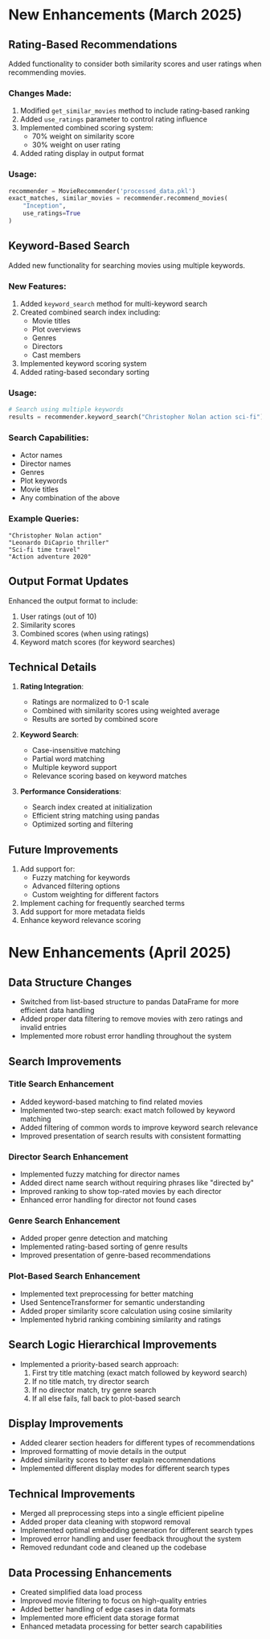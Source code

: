 # New Enhancements (March 2025)

## Rating-Based Recommendations
Added functionality to consider both similarity scores and user ratings when recommending movies.

### Changes Made:
1. Modified `get_similar_movies` method to include rating-based ranking
2. Added `use_ratings` parameter to control rating influence
3. Implemented combined scoring system:
   - 70% weight on similarity score
   - 30% weight on user rating
4. Added rating display in output format

### Usage:
```python
recommender = MovieRecommender('processed_data.pkl')
exact_matches, similar_movies = recommender.recommend_movies(
    "Inception",
    use_ratings=True
)
```

## Keyword-Based Search
Added new functionality for searching movies using multiple keywords.

### New Features:
1. Added `keyword_search` method for multi-keyword search
2. Created combined search index including:
   - Movie titles
   - Plot overviews
   - Genres
   - Directors
   - Cast members
3. Implemented keyword scoring system
4. Added rating-based secondary sorting

### Usage:
```python
# Search using multiple keywords
results = recommender.keyword_search("Christopher Nolan action sci-fi")
```

### Search Capabilities:
- Actor names
- Director names
- Genres
- Plot keywords
- Movie titles
- Any combination of the above

### Example Queries:
```
"Christopher Nolan action"
"Leonardo DiCaprio thriller"
"Sci-fi time travel"
"Action adventure 2020"
```

## Output Format Updates
Enhanced the output format to include:
1. User ratings (out of 10)
2. Similarity scores
3. Combined scores (when using ratings)
4. Keyword match scores (for keyword searches)

## Technical Details
1. **Rating Integration**:
   - Ratings are normalized to 0-1 scale
   - Combined with similarity scores using weighted average
   - Results are sorted by combined score

2. **Keyword Search**:
   - Case-insensitive matching
   - Partial word matching
   - Multiple keyword support
   - Relevance scoring based on keyword matches

3. **Performance Considerations**:
   - Search index created at initialization
   - Efficient string matching using pandas
   - Optimized sorting and filtering

## Future Improvements
1. Add support for:
   - Fuzzy matching for keywords
   - Advanced filtering options
   - Custom weighting for different factors
2. Implement caching for frequently searched terms
3. Add support for more metadata fields
4. Enhance keyword relevance scoring 

# New Enhancements (April 2025)

## Data Structure Changes
- Switched from list-based structure to pandas DataFrame for more efficient data handling
- Added proper data filtering to remove movies with zero ratings and invalid entries
- Implemented more robust error handling throughout the system

## Search Improvements

### Title Search Enhancement
- Added keyword-based matching to find related movies
- Implemented two-step search: exact match followed by keyword matching
- Added filtering of common words to improve keyword search relevance
- Improved presentation of search results with consistent formatting

### Director Search Enhancement
- Implemented fuzzy matching for director names
- Added direct name search without requiring phrases like "directed by"
- Improved ranking to show top-rated movies by each director
- Enhanced error handling for director not found cases

### Genre Search Enhancement
- Added proper genre detection and matching
- Implemented rating-based sorting of genre results
- Improved presentation of genre-based recommendations

### Plot-Based Search Enhancement
- Implemented text preprocessing for better matching
- Used SentenceTransformer for semantic understanding
- Added proper similarity score calculation using cosine similarity
- Implemented hybrid ranking combining similarity and ratings

## Search Logic Hierarchical Improvements
- Implemented a priority-based search approach:
  1. First try title matching (exact match followed by keyword search)
  2. If no title match, try director search
  3. If no director match, try genre search
  4. If all else fails, fall back to plot-based search

## Display Improvements
- Added clearer section headers for different types of recommendations
- Improved formatting of movie details in the output
- Added similarity scores to better explain recommendations
- Implemented different display modes for different search types

## Technical Improvements
- Merged all preprocessing steps into a single efficient pipeline
- Added proper data cleaning with stopword removal
- Implemented optimal embedding generation for different search types
- Improved error handling and user feedback throughout the system
- Removed redundant code and cleaned up the codebase

## Data Processing Enhancements
- Created simplified data load process
- Improved movie filtering to focus on high-quality entries
- Added better handling of edge cases in data formats
- Implemented more efficient data storage format
- Enhanced metadata processing for better search capabilities 